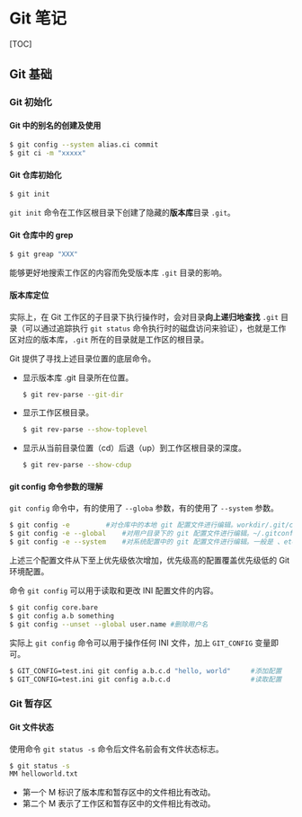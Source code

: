 # Git 笔记

[TOC]

## Git 基础

### Git 初始化

#### Git 中的别名的创建及使用

```bash
$ git config --system alias.ci commit
$ git ci -m "xxxxx"
```

#### Git 仓库初始化

```bash
$ git init
```

`git init` 命令在工作区根目录下创建了隐藏的**版本库**目录 `.git`。

#### Git 仓库中的 grep

```bash
$ git greap "XXX"
```

能够更好地搜索工作区的内容而免受版本库 `.git` 目录的影响。

#### 版本库定位

实际上，在 Git 工作区的子目录下执行操作时，会对目录**向上递归地查找** `.git` 目录（可以通过追踪执行 `git status` 命令执行时的磁盘访问来验证），也就是工作区对应的版本库，`.git` 所在的目录就是工作区的根目录。

Git 提供了寻找上述目录位置的底层命令。

- 显示版本库 .git 目录所在位置。

  ```bash
  $ git rev-parse --git-dir
  ```

- 显示工作区根目录。

  ```bash
  $ git rev-parse --show-toplevel
  ```

- 显示从当前目录位置（cd）后退（up）到工作区根目录的深度。

  ```bash
  $ git rev-parse --show-cdup
  ```

#### git config 命令参数的理解

`git config` 命令中，有的使用了 `--globa` 参数，有的使用了 `--system` 参数。

```bash
$ git config -e			#对仓库中的本地 git 配置文件进行编辑。workdir/.git/config 文件。
$ git config -e --global	#对用户目录下的 git 配置文件进行编辑。~/.gitconfig 文件。
$ git config -e --system	#对系统配置中的 git 配置文件进行编辑。一般是 、etc/gitconfig 文件。
```

上述三个配置文件从下至上优先级依次增加，优先级高的配置覆盖优先级低的 Git 环境配置。

命令 `git config` 可以用于读取和更改 INI 配置文件的内容。

```bash
$ git config core.bare
$ git config a.b something
$ git config --unset --global user.name #删除用户名
```

实际上 `git config` 命令可以用于操作任何 INI 文件，加上 `GIT_CONFIG` 变量即可。

```bash
$ GIT_CONFIG=test.ini git config a.b.c.d "hello, world" 	#添加配置
$ GIT_CONFIG=test.ini git config a.b.c.d					#读取配置
```

### Git 暂存区

#### Git 文件状态

使用命令 `git status -s` 命令后文件名前会有文件状态标志。

```bash
$ git status -s
MM helloworld.txt
```

- 第一个 M 标识了版本库和暂存区中的文件相比有改动。
- 第二个 M 表示了工作区和暂存区中的文件相比有改动。

